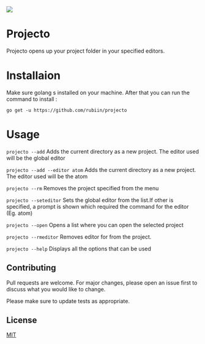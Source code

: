 
<img src="https://www.devteam.space/wp-content/uploads/2017/03/gopher_head-min.png"/>

# Projecto

Projecto opens up your project folder in your specified editors.

# Installaion

Make sure golang s installed on your machine. After that you can run the command to install :

`go get -u https://github.com/rubiin/projecto`

# Usage

`projecto --add`
Adds the current directory as a new project. The editor used will be the global editor

`projecto --add --editor atom`
Adds the current directory as a new project. The editor used will be the atom


`projecto --rm`
Removes the project specified from the menu

`projecto --seteditor`
Sets the global editor from the list.If other is specified, a prompt is shown which required the command for the 
editor (Eg. atom)

`projecto --open`
Opens a list where you can open the selected project


`projecto --rmeditor`
Removes editor for from the project.

`projecto --help`
Displays all the options that can be used




## Contributing
Pull requests are welcome. For major changes, please open an issue first to discuss what you would like to change.

Please make sure to update tests as appropriate.

## License
[MIT](https://choosealicense.com/licenses/mit/)
